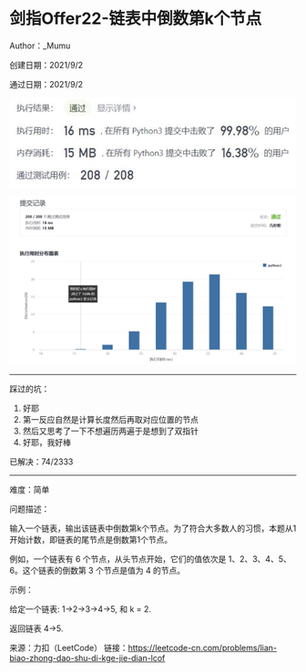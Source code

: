 # 剑指Offer22-链表中倒数第k个节点

Author：_Mumu

创建日期：2021/9/2

通过日期：2021/9/2

![](./通过截图2.jpg)

![](./通过截图1.jpg)

*****

踩过的坑：

1. 好耶
2. 第一反应自然是计算长度然后再取对应位置的节点
3. 然后又思考了一下不想遍历两遍于是想到了双指针
4. 好耶，我好棒

已解决：74/2333

*****

难度：简单

问题描述：

输入一个链表，输出该链表中倒数第k个节点。为了符合大多数人的习惯，本题从1开始计数，即链表的尾节点是倒数第1个节点。

例如，一个链表有 6 个节点，从头节点开始，它们的值依次是 1、2、3、4、5、6。这个链表的倒数第 3 个节点是值为 4 的节点。

 

示例：

给定一个链表: 1->2->3->4->5, 和 k = 2.

返回链表 4->5.

来源：力扣（LeetCode）
链接：https://leetcode-cn.com/problems/lian-biao-zhong-dao-shu-di-kge-jie-dian-lcof
